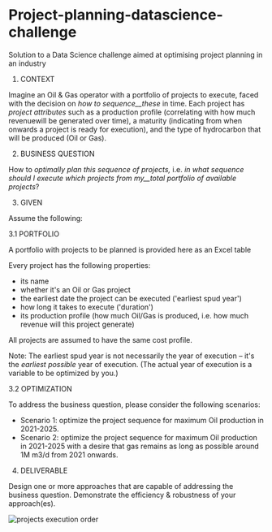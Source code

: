 # Project-planning-datascience-challenge
Solution to a Data Science challenge aimed at optimising project planning in an industry

1. CONTEXT

Imagine an Oil &amp; Gas operator with a portfolio of projects to execute, faced with the decision on _how to sequence__these_ in time. Each project has _project attributes_ such as a production profile (correlating with how much revenuewill be generated over time), a maturity (indicating from when onwards a project is ready for execution), and the type of hydrocarbon that will be produced (Oil or Gas).

2. BUSINESS QUESTION

How to _optimally plan this sequence of projects,_ i.e. _in what sequence should I execute which projects from my__total portfolio of available projects_?

3. GIVEN

Assume the following:

3.1 PORTFOLIO

A portfolio with projects to be planned is provided here as an Excel table

Every project has the following properties:

- its name
- whether it&#39;s an Oil or Gas project
- the earliest date the project can be executed (&#39;earliest spud year&#39;)
- how long it takes to execute (&#39;duration&#39;)
- its production profile (how much Oil/Gas is produced, i.e. how much revenue will this project generate)

All projects are assumed to have the same cost profile.

Note: The earliest spud year is not necessarily the year of execution – it&#39;s the _earliest possible_ year of execution. (The actual year of execution is a variable to be optimized by you.)

3.2 OPTIMIZATION

To address the business question, please consider the following scenarios:

- Scenario 1: optimize the project sequence for maximum Oil production in 2021-2025.
- Scenario 2: optimize the project sequence for maximum Oil production in 2021-2025 with a desire that gas remains as long as possible around 1M m3/d from 2021 onwards.

4. DELIVERABLE

Design one or more approaches that are capable of addressing the business question. Demonstrate the efficiency &amp; robustness of your approach(es).

![projects execution order](https://github.com/achiappo/ProjectPlanning-datascience-challenge/blob/main/project_planning.png?raw=true)

